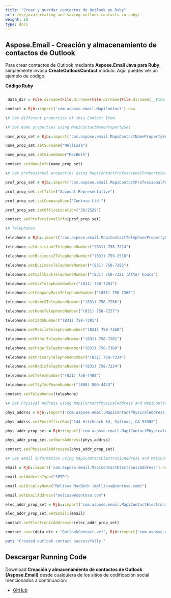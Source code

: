 ```yaml
---
title: "Crear y guardar contactos de Outlook en Ruby"
url: /es/java/creating-and-saving-outlook-contacts-in-ruby/
weight: 10
type: docs
---
```


## **Aspose.Email - Creación y almacenamiento de contactos de Outlook**
Para crear contactos de Outlook mediante **Aspose.Email Java para Ruby**, simplemente invoca **CreateOutlookContact** módulo. Aquí puedes ver un ejemplo de código.

**Código Ruby**

```ruby

 data_dir = File.dirname(File.dirname(File.dirname(File.dirname(__FILE__)))) + '/data/'

contact = Rjb::import('com.aspose.email.MapiContact').new

\# Set different properties of this Contact Item.

\# Set Name properties using MapiContactNamePropertySet

name_prop_set = Rjb::import('com.aspose.email.MapiContactNamePropertySet').new

name_prop_set.setSurname("Mellissa")

name_prop_set.setGivenName("MacBeth")

contact.setNameInfo(name_prop_set)

\# Set professional properties using MapiContactProfessionalPropertySet

prof_prop_set = Rjb::import('com.aspose.email.MapiContactProfessionalPropertySet').new

prof_prop_set.setTitle("Account Representative")

prof_prop_set.setCompanyName("Contoso Ltd.")

prof_prop_set.setOfficeLocation("36/2529")

contact.setProfessionalInfo(prof_prop_set)

\# Telephones

telephone = Rjb::import('com.aspose.email.MapiContactTelephonePropertySet').new

telephone.setAssistantTelephoneNumber("(831) 758-7214")

telephone.setBusiness2TelephoneNumber("(831) 759-2518")

telephone.setBusinessTelephoneNumber("(831) 758-7285")

telephone.setCallbackTelephoneNumber("(831) 758-7321 (After hours")

telephone.setCarTelephoneNumber("(831) 758-7201")

telephone.setCompanyMainTelephoneNumber("(831) 758-7368")

telephone.setHome2TelephoneNumber("(831) 758-7256")

telephone.setHomeTelephoneNumber("(831) 758-7257")

telephone.setIsdnNumber("(831) 758-7381")

telephone.setMobileTelephoneNumber("(831) 758-7368")

telephone.setOtherTelephoneNumber("(831) 758-7201")

telephone.setPagerTelephoneNumber("(831) 758-7368")

telephone.setPrimaryTelephoneNumber("(831) 758-7334")

telephone.setRadioTelephoneNumber("(831) 758-7234")

telephone.setTelexNumber("(831) 758-7408")

telephone.setTtyTddPhoneNumber("(800) 806-4474")

contact.setTelephones(telephone)

\# Set Physical Address using MapiContactPhysicalAddress and MapiContactPhysicalAddressPropertySet

phys_addrss = Rjb::import('com.aspose.email.MapiContactPhysicalAddress').new

phys_addrss.setPostOfficeBox("144 Hitchcock Rd, Salinas, CA 93908")

phys_addr_prop_set = Rjb::import('com.aspose.email.MapiContactPhysicalAddressPropertySet').new

phys_addr_prop_set.setWorkAddress(phys_addrss)

contact.setPhysicalAddresses(phys_addr_prop_set)

\# Set email information using MapiContactElectronicAddress and MapiContactElectronicAddressPropertySet

email = Rjb::import('com.aspose.email.MapiContactElectronicAddress').new

email.setAddressType("SMTP")

email.setDisplayName("Melissa MacBeth (mellissa@contoso.com)")

email.setEmailAddress("melissa@contoso.com")

elec_addr_prop_set = Rjb::import('com.aspose.email.MapiContactElectronicAddressPropertySet').new

elec_addr_prop_set.setEmail1(email)

contact.setElectronicAddresses(elec_addr_prop_set)

contact.save(data_dir + "OutlookContact.vcf", Rjb::import('com.aspose.email.ContactSaveFormat').VCard)

puts "Created outlook contact successfully."

```
## **Descargar Running Code**
Download **Creación y almacenamiento de contactos de Outlook (Aspose.Email)** desde cualquiera de los sitios de codificación social mencionados a continuación:

- [GitHub](https://github.com/aspose-email/Aspose.Email-for-Java/blob/master/Plugins/Aspose_Email_Java_for_Ruby/lib/asposeemailjava/Outlook/createoutlookcontact.rb)
